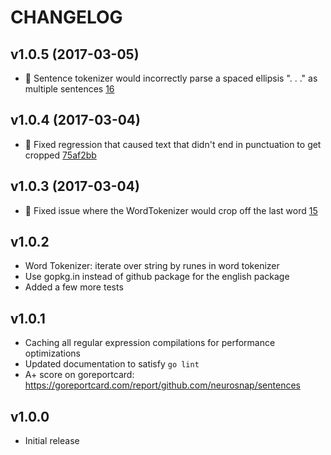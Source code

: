 CHANGELOG
=========

## v1.0.5 (2017-03-05)

* :bug: Sentence tokenizer would incorrectly parse a spaced ellipsis ". . ." as multiple sentences [16](https://github.com/neurosnap/sentences/pull/16)

## v1.0.4 (2017-03-04)

* :bug: Fixed regression that caused text that didn't end in punctuation to get cropped [75af2bb](https://github.com/neurosnap/sentences/commit/75af2bb14a9aed96680f37972d594bb1693d8454)

## v1.0.3 (2017-03-04)

* :bug: Fixed issue where the WordTokenizer would crop off the last word [15](https://github.com/neurosnap/sentences/pull/15)

## v1.0.2

* Word Tokenizer: iterate over string by runes in word tokenizer
* Use gopkg.in instead of github package for the english package
* Added a few more tests

## v1.0.1

* Caching all regular expression compilations for performance optimizations
* Updated documentation to satisfy `go lint`
* A+ score on goreportcard: https://goreportcard.com/report/github.com/neurosnap/sentences

## v1.0.0

* Initial release
